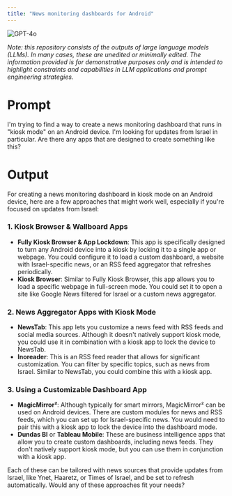 ```yaml
---
title: "News monitoring dashboards for Android"
---
```

![GPT-4o](https://img.shields.io/badge/GPT--4o-3333FF?style=for-the-badge&logo=openai&logoColor=white)



*Note: this repository consists of the outputs of large language models (LLMs). In many cases, these are unedited or minimally edited. The information provided is for demonstrative purposes only and is intended to highlight constraints and capabilities in LLM applications and prompt engineering strategies.*


# Prompt

I'm trying to find a way to create a news monitoring dashboard that runs in "kiosk mode" on an Android device. I'm looking for updates from Israel in particular. Are there any apps that are designed to create something like this?

# Output

For creating a news monitoring dashboard in kiosk mode on an Android device, here are a few approaches that might work well, especially if you're focused on updates from Israel:

### 1. **Kiosk Browser & Wallboard Apps**
   - **Fully Kiosk Browser & App Lockdown**: This app is specifically designed to turn any Android device into a kiosk by locking it to a single app or webpage. You could configure it to load a custom dashboard, a website with Israel-specific news, or an RSS feed aggregator that refreshes periodically.
   - **Kiosk Browser**: Similar to Fully Kiosk Browser, this app allows you to load a specific webpage in full-screen mode. You could set it to open a site like Google News filtered for Israel or a custom news aggregator.

### 2. **News Aggregator Apps with Kiosk Mode**
   - **NewsTab**: This app lets you customize a news feed with RSS feeds and social media sources. Although it doesn't natively support kiosk mode, you could use it in combination with a kiosk app to lock the device to NewsTab.
   - **Inoreader**: This is an RSS feed reader that allows for significant customization. You can filter by specific topics, such as news from Israel. Similar to NewsTab, you could combine this with a kiosk app.

### 3. **Using a Customizable Dashboard App**
   - **MagicMirror²**: Although typically for smart mirrors, MagicMirror² can be used on Android devices. There are custom modules for news and RSS feeds, which you can set up for Israel-specific news. You would need to pair this with a kiosk app to lock the device into the dashboard mode.
   - **Dundas BI** or **Tableau Mobile**: These are business intelligence apps that allow you to create custom dashboards, including news feeds. They don't natively support kiosk mode, but you can use them in conjunction with a kiosk app.

Each of these can be tailored with news sources that provide updates from Israel, like Ynet, Haaretz, or Times of Israel, and be set to refresh automatically. Would any of these approaches fit your needs?